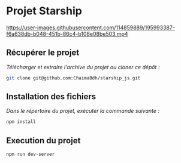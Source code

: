 # Projet Starship



https://user-images.githubusercontent.com/114859889/195993387-f6a638db-b048-451b-86c4-b108e08be503.mp4



## Récupérer le projet 

*Télécharger et extraire l'archive du projet ou cloner ce dépôt :*  

```bash
git clone git@github.com:ChaimaBdh/starship_js.git
```

## Installation des fichiers  

*Dans le répertoire du projet, exécuter la commande suivante :*

```bash
npm install
```
  
## Execution du projet 

```bash
npm run dev-server
```
